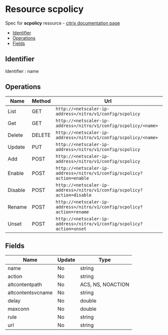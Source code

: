 # Resource scpolicy

Spec for **scpolicy** resource - [citrix documentation page](https://developer-docs.citrix.com/projects/netscaler-nitro-api/en/12.0/configuration/sure-connect/scpolicy/scpolicy/)

- [Identifier](#identifier)
- [Operations](#operations)
- [Fields](#fields)

## Identifier

Identifier : name

## Operations

| Name | Method | Url |
|----|----|----|
| List | GET | `http://<netscaler-ip-address>/nitro/v1/config/scpolicy` |
| Get | GET | `http://<netscaler-ip-address>/nitro/v1/config/scpolicy/<name>` |
| Delete | DELETE | `http://<netscaler-ip-address>/nitro/v1/config/scpolicy/<name>` |
| Update | PUT | `http://<netscaler-ip-address>/nitro/v1/config/scpolicy` |
| Add | POST | `http://<netscaler-ip-address>/nitro/v1/config/scpolicy` |
| Enable | POST | `http://<netscaler-ip-address>/nitro/v1/config/scpolicy?action=enable` |
| Disable | POST | `http://<netscaler-ip-address>/nitro/v1/config/scpolicy?action=disable` |
| Rename | POST | `http://<netscaler-ip-address>/nitro/v1/config/scpolicy?action=rename` |
| Unset | POST | `http://<netscaler-ip-address>/nitro/v1/config/scpolicy?action=unset` |

## Fields

| Name | Update | Type |
|----|----|----|
| name | No | string |
| action | No | string |
| altcontentpath | No | ACS, NS, NOACTION |
| altcontentsvcname | No | string |
| delay | No | double |
| maxconn | No | double |
| rule | No | string |
| url | No | string |

